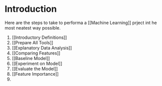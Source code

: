 # Introduction
Here are the steps to take to performa a [[Machine Learning]] prject int he most neatest way possible.

1. [[Introductory Definitions]]
2. [[Prepare All Tools]]
3. [[Explanatory Data Analysis]]
4. [[Comparing Features]]
5. [[Baseline Model]]
6. [[Experiment on Model]]
7. [[Evaluate the Model]]
8. [[Feature Importance]]
9. 
